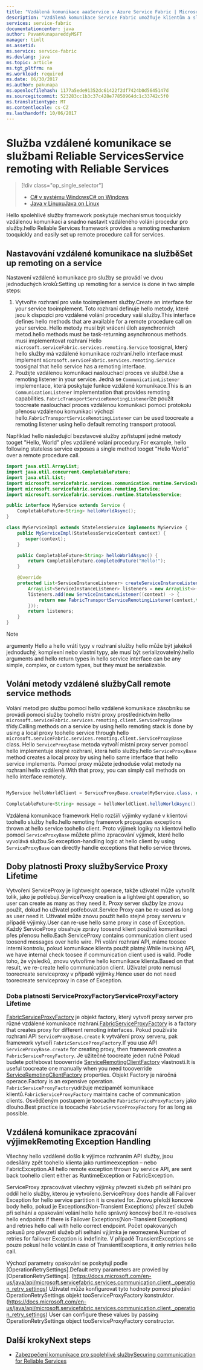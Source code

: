 ```yaml
---
title: "Vzdálená komunikace aaaService v Azure Service Fabric | Microsoft Docs"
description: "Vzdálená komunikace Service Fabric umožňuje klientům a službám toocommunicate prostřednictvím služby s použitím vzdálené volání procedury."
services: service-fabric
documentationcenter: java
author: PavanKunapareddyMSFT
manager: timlt
ms.assetid: 
ms.service: service-fabric
ms.devlang: java
ms.topic: article
ms.tgt_pltfrm: na
ms.workload: required
ms.date: 06/30/2017
ms.author: pakunapa
ms.openlocfilehash: 1177a5ede91352dc61422f2df7424b0d5645147d
ms.sourcegitcommit: 523283cc1b3c37c428e77850964dc1c33742c5f0
ms.translationtype: MT
ms.contentlocale: cs-CZ
ms.lasthandoff: 10/06/2017
---
```

# <a name="service-remoting-with-reliable-services"></a><span data-ttu-id="232e3-103">Služba vzdálené komunikace se službami Reliable Services</span><span class="sxs-lookup"><span data-stu-id="232e3-103">Service remoting with Reliable Services</span></span>
> [!div class="op_single_selector"]
> * [<span data-ttu-id="232e3-104">C# v systému Windows</span><span class="sxs-lookup"><span data-stu-id="232e3-104">C# on Windows</span></span>](service-fabric-reliable-services-communication-remoting.md)
> * [<span data-ttu-id="232e3-105">Java v Linuxu</span><span class="sxs-lookup"><span data-stu-id="232e3-105">Java on Linux</span></span>](service-fabric-reliable-services-communication-remoting-java.md)
>
>

<span data-ttu-id="232e3-106">Hello spolehlivé služby framework poskytuje mechanismus tooquickly vzdálenou komunikaci a snadno nastavit vzdáleného volání procedur pro služby.</span><span class="sxs-lookup"><span data-stu-id="232e3-106">hello Reliable Services framework provides a remoting mechanism tooquickly and easily set up remote procedure call for services.</span></span>

## <a name="set-up-remoting-on-a-service"></a><span data-ttu-id="232e3-107">Nastavování vzdálené komunikace na službě</span><span class="sxs-lookup"><span data-stu-id="232e3-107">Set up remoting on a service</span></span>
<span data-ttu-id="232e3-108">Nastavení vzdálené komunikace pro služby se provádí ve dvou jednoduchých kroků:</span><span class="sxs-lookup"><span data-stu-id="232e3-108">Setting up remoting for a service is done in two simple steps:</span></span>

1. <span data-ttu-id="232e3-109">Vytvořte rozhraní pro vaše tooimplement služby.</span><span class="sxs-lookup"><span data-stu-id="232e3-109">Create an interface for your service tooimplement.</span></span> <span data-ttu-id="232e3-110">Toto rozhraní definuje hello metody, které jsou k dispozici pro vzdálené volání procedury vaší služby.</span><span class="sxs-lookup"><span data-stu-id="232e3-110">This interface defines hello methods that are available for a remote procedure call on your service.</span></span> <span data-ttu-id="232e3-111">Hello metody musí být vrácení úloh asynchronních metod.</span><span class="sxs-lookup"><span data-stu-id="232e3-111">hello methods must be task-returning asynchronous methods.</span></span> <span data-ttu-id="232e3-112">musí implementovat rozhraní Hello `microsoft.serviceFabric.services.remoting.Service` toosignal, který hello služby má vzdálené komunikace rozhraní.</span><span class="sxs-lookup"><span data-stu-id="232e3-112">hello interface must implement `microsoft.serviceFabric.services.remoting.Service` toosignal that hello service has a remoting interface.</span></span>
2. <span data-ttu-id="232e3-113">Použijte vzdálenou komunikaci naslouchací proces ve službě.</span><span class="sxs-lookup"><span data-stu-id="232e3-113">Use a remoting listener in your service.</span></span> <span data-ttu-id="232e3-114">Jedná se `CommunicationListener` implementace, která poskytuje funkce vzdálené komunikace.</span><span class="sxs-lookup"><span data-stu-id="232e3-114">This is an `CommunicationListener` implementation that provides remoting capabilities.</span></span> <span data-ttu-id="232e3-115">`FabricTransportServiceRemotingListener`lze použít toocreate naslouchací proces vzdálenou komunikaci pomocí protokolu přenosu vzdálenou komunikaci výchozí hello.</span><span class="sxs-lookup"><span data-stu-id="232e3-115">`FabricTransportServiceRemotingListener` can be used toocreate a remoting listener using hello default remoting transport protocol.</span></span>

<span data-ttu-id="232e3-116">Například hello následující bezstavové služby zpřístupní jedné metody tooget "Hello, World" přes vzdálené volání procedury.</span><span class="sxs-lookup"><span data-stu-id="232e3-116">For example, hello following stateless service exposes a single method tooget "Hello World" over a remote procedure call.</span></span>

```java
import java.util.ArrayList;
import java.util.concurrent.CompletableFuture;
import java.util.List;
import microsoft.servicefabric.services.communication.runtime.ServiceInstanceListener;
import microsoft.servicefabric.services.remoting.Service;
import microsoft.servicefabric.services.runtime.StatelessService;

public interface MyService extends Service {
    CompletableFuture<String> helloWorldAsync();
}

class MyServiceImpl extends StatelessService implements MyService {
    public MyServiceImpl(StatelessServiceContext context) {
       super(context);
    }

    public CompletableFuture<String> helloWorldAsync() {
        return CompletableFuture.completedFuture("Hello!");
    }

    @Override
    protected List<ServiceInstanceListener> createServiceInstanceListeners() {
        ArrayList<ServiceInstanceListener> listeners = new ArrayList<>();
        listeners.add(new ServiceInstanceListener((context) -> {
            return new FabricTransportServiceRemotingListener(context,this);
        }));
        return listeners;
    }
}
```

> [!NOTE]
> <span data-ttu-id="232e3-117">argumenty Hello a hello vrátí typy v rozhraní služby hello může být jakékoli jednoduchý, komplexní nebo vlastní typy, ale musí být serializovatelný.</span><span class="sxs-lookup"><span data-stu-id="232e3-117">hello arguments and hello return types in hello service interface can be any simple, complex, or custom types, but they must be serializable.</span></span>
>
>

## <a name="call-remote-service-methods"></a><span data-ttu-id="232e3-118">Volání metody vzdálené služby</span><span class="sxs-lookup"><span data-stu-id="232e3-118">Call remote service methods</span></span>
<span data-ttu-id="232e3-119">Volání metod pro službu pomocí hello vzdálené komunikace zásobníku se provádí pomocí služby toohello místní proxy prostřednictvím hello `microsoft.serviceFabric.services.remoting.client.ServiceProxyBase` třídy.</span><span class="sxs-lookup"><span data-stu-id="232e3-119">Calling methods on a service by using hello remoting stack is done by using a local proxy toohello service through hello `microsoft.serviceFabric.services.remoting.client.ServiceProxyBase` class.</span></span> <span data-ttu-id="232e3-120">Hello `ServiceProxyBase` metoda vytvoří místní proxy server pomocí hello implementuje stejné rozhraní, která hello služby.</span><span class="sxs-lookup"><span data-stu-id="232e3-120">hello `ServiceProxyBase` method creates a local proxy by using hello same interface that hello service implements.</span></span> <span data-ttu-id="232e3-121">Pomocí proxy můžete jednoduše volat metody na rozhraní hello vzdáleně.</span><span class="sxs-lookup"><span data-stu-id="232e3-121">With that proxy, you can simply call methods on hello interface remotely.</span></span>

```java

MyService helloWorldClient = ServiceProxyBase.create(MyService.class, new URI("fabric:/MyApplication/MyHelloWorldService"));

CompletableFuture<String> message = helloWorldClient.helloWorldAsync();

```

<span data-ttu-id="232e3-122">Vzdálená komunikace framework Hello rozšíří výjimky vydané v klientovi toohello služby hello.</span><span class="sxs-lookup"><span data-stu-id="232e3-122">hello remoting framework propagates exceptions thrown at hello service toohello client.</span></span> <span data-ttu-id="232e3-123">Proto výjimek logiky na klientovi hello pomocí `ServiceProxyBase` můžete přímo zpracování výjimek, které hello vyvolává službu.</span><span class="sxs-lookup"><span data-stu-id="232e3-123">So exception-handling logic at hello client by using `ServiceProxyBase` can directly handle exceptions that hello service throws.</span></span>

## <a name="service-proxy-lifetime"></a><span data-ttu-id="232e3-124">Doby platnosti Proxy služby</span><span class="sxs-lookup"><span data-stu-id="232e3-124">Service Proxy Lifetime</span></span>
<span data-ttu-id="232e3-125">Vytvoření ServiceProxy je lightweight operace, takže uživatel může vytvořit tolik, jako je potřebují.</span><span class="sxs-lookup"><span data-stu-id="232e3-125">ServiceProxy creation is a lightweight operation, so user can create as many as they need it.</span></span> <span data-ttu-id="232e3-126">Proxy server služby lze znovu použít, dokud ho uživatel potřebovat.</span><span class="sxs-lookup"><span data-stu-id="232e3-126">Service Proxy can be re-used as long as user need it.</span></span> <span data-ttu-id="232e3-127">Uživatel může znovu použít hello stejné proxy serveru v případě výjimky.</span><span class="sxs-lookup"><span data-stu-id="232e3-127">User can re-use hello same proxy in case of Exception.</span></span> <span data-ttu-id="232e3-128">Každý ServiceProxy obsahuje zprávy toosend klient používá komunikaci přes přenosu hello.</span><span class="sxs-lookup"><span data-stu-id="232e3-128">Each ServiceProxy contains communication client used toosend messages over hello wire.</span></span> <span data-ttu-id="232e3-129">Při volání rozhraní API, máme toosee interní kontrolu, pokud komunikace klienta použít platný.</span><span class="sxs-lookup"><span data-stu-id="232e3-129">While invoking API, we have internal check toosee if communication client used is valid.</span></span> <span data-ttu-id="232e3-130">Podle toho, že výsledků, znovu vytvoříme hello komunikace klienta.</span><span class="sxs-lookup"><span data-stu-id="232e3-130">Based on that result, we re-create hello communication client.</span></span> <span data-ttu-id="232e3-131">Uživatel proto nemusí toorecreate serviceproxy v případě výjimky.</span><span class="sxs-lookup"><span data-stu-id="232e3-131">Hence user do not need toorecreate serviceproxy in case of Exception.</span></span>

### <a name="serviceproxyfactory-lifetime"></a><span data-ttu-id="232e3-132">Doba platnosti ServiceProxyFactory</span><span class="sxs-lookup"><span data-stu-id="232e3-132">ServiceProxyFactory Lifetime</span></span>
<span data-ttu-id="232e3-133">[FabricServiceProxyFactory](https://docs.microsoft.com/en-us/java/api/microsoft.servicefabric.services.remoting.client._fabric_service_proxy_factory) je objekt factory, který vytvoří proxy server pro různé vzdálené komunikace rozhraní.</span><span class="sxs-lookup"><span data-stu-id="232e3-133">[FabricServiceProxyFactory](https://docs.microsoft.com/en-us/java/api/microsoft.servicefabric.services.remoting.client._fabric_service_proxy_factory) is a factory that creates proxy for different remoting interfaces.</span></span> <span data-ttu-id="232e3-134">Pokud používáte rozhraní API `ServiceProxyBase.create` k vytváření proxy serveru, pak framework vytvoří `FabricServiceProxyFactory`.</span><span class="sxs-lookup"><span data-stu-id="232e3-134">If you use API `ServiceProxyBase.create` for creating proxy, then framework creates a `FabricServiceProxyFactory`.</span></span>
<span data-ttu-id="232e3-135">Je užitečné toocreate jeden ručně Pokud budete potřebovat toooverride [ServiceRemotingClientFactory](https://docs.microsoft.com/en-us/java/api/microsoft.servicefabric.services.remoting.client._service_remoting_client_factory) vlastnosti.</span><span class="sxs-lookup"><span data-stu-id="232e3-135">It is useful toocreate one manually when you need toooverride [ServiceRemotingClientFactory](https://docs.microsoft.com/en-us/java/api/microsoft.servicefabric.services.remoting.client._service_remoting_client_factory) properties.</span></span>
<span data-ttu-id="232e3-136">Objekt Factory je náročná operace.</span><span class="sxs-lookup"><span data-stu-id="232e3-136">Factory is an expensive operation.</span></span> <span data-ttu-id="232e3-137">`FabricServiceProxyFactory`udržuje mezipaměť komunikace klientů.</span><span class="sxs-lookup"><span data-stu-id="232e3-137">`FabricServiceProxyFactory` maintains cache of communication clients.</span></span>
<span data-ttu-id="232e3-138">Osvědčeným postupem je toocache `FabricServiceProxyFactory` jako dlouho.</span><span class="sxs-lookup"><span data-stu-id="232e3-138">Best practice is toocache `FabricServiceProxyFactory` for as long as possible.</span></span>

## <a name="remoting-exception-handling"></a><span data-ttu-id="232e3-139">Vzdálená komunikace zpracování výjimek</span><span class="sxs-lookup"><span data-stu-id="232e3-139">Remoting Exception Handling</span></span>
<span data-ttu-id="232e3-140">Všechny hello vzdálené došlo k výjimce rozhraním API služby, jsou odesílány zpět toohello klienta jako runtimeexception – nebo FabricException.</span><span class="sxs-lookup"><span data-stu-id="232e3-140">All hello remote exception thrown by service API, are sent back toohello client either as RuntimeException or FabricException.</span></span>

<span data-ttu-id="232e3-141">ServiceProxy zpracovávat všechny výjimky převzetí služeb při selhání pro oddíl hello služby, kterou je vytvořeno.</span><span class="sxs-lookup"><span data-stu-id="232e3-141">ServiceProxy does handle all Failover Exception for hello service partition it  is created for.</span></span> <span data-ttu-id="232e3-142">Znovu přeloží koncové body hello, pokud je Exceptions(Non-Transient Exceptions) převzetí služeb při selhání a opakování volání hello hello správný koncový bod.</span><span class="sxs-lookup"><span data-stu-id="232e3-142">It re-resolves hello endpoints if there is Failover Exceptions(Non-Transient Exceptions) and retries hello call with hello correct endpoint.</span></span> <span data-ttu-id="232e3-143">Počet opakovaných pokusů pro převzetí služeb při selhání výjimka je neomezené.</span><span class="sxs-lookup"><span data-stu-id="232e3-143">Number of retries for failover Exception is indefinite.</span></span>
<span data-ttu-id="232e3-144">V případě TransientExceptions se pouze pokusí hello volání.</span><span class="sxs-lookup"><span data-stu-id="232e3-144">In case of TransientExceptions, it only retries hello call.</span></span>

<span data-ttu-id="232e3-145">Výchozí parametry opakování se poskytují podle [OperationRetrySettings].</span><span class="sxs-lookup"><span data-stu-id="232e3-145">Default retry parameters are provied by [OperationRetrySettings].</span></span> <span data-ttu-id="232e3-146">(https://docs.microsoft.com/en-us/java/api/microsoft.servicefabric.services.communication.client._operation_retry_settings) Uživatel může konfigurovat tyto hodnoty pomocí předání OperationRetrySettings objekt tooServiceProxyFactory konstruktor.</span><span class="sxs-lookup"><span data-stu-id="232e3-146">(https://docs.microsoft.com/en-us/java/api/microsoft.servicefabric.services.communication.client._operation_retry_settings) User can configure these values by passing OperationRetrySettings object tooServiceProxyFactory constructor.</span></span>

## <a name="next-steps"></a><span data-ttu-id="232e3-147">Další kroky</span><span class="sxs-lookup"><span data-stu-id="232e3-147">Next steps</span></span>
* [<span data-ttu-id="232e3-148">Zabezpečení komunikace pro spolehlivé služby</span><span class="sxs-lookup"><span data-stu-id="232e3-148">Securing communication for Reliable Services</span></span>](service-fabric-reliable-services-secure-communication.md)
